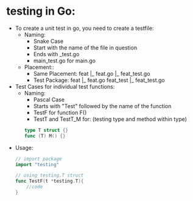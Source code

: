 # testing in Go:
- To create a unit test in go, you need to create a testfile:
    * Naming:
        - Snake Case
        - Start with the name of the file in question
        - Ends with _test.go
        - main_test.go for main.go
    * Placement::
        - Same Placement:
            feat
            |_ feat.go
            |_ feat_test.go
        - Test Package:
            feat
            |_ feat.go
            feat_test
            |_ feat_test.go
- Test Cases for individual test functions:
    * Naming:
        - Pascal Case
        - Starts with "Test" followed by the name of the function
        - TestF for function F()
        - TestT and TestT_M for: (testing type and method within type)
        ```go
        type T struct {}
        func (T) M() {}
        ```
- Usage:
    ```go
    // import package
    import "testing"

    // using testing.T struct
    func TestF(t *testing.T){
        //code
    }
    ```
